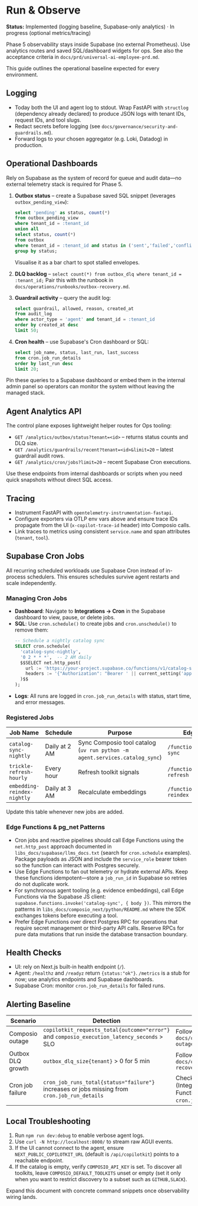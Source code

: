 # Run & Observe

**Status:** Implemented (logging baseline, Supabase-only analytics) · In progress (optional metrics/tracing)

Phase 5 observability stays inside Supabase (no external Prometheus). Use analytics
routes and saved SQL/dashboard widgets for ops. See also the acceptance criteria in
`docs/prd/universal-ai-employee-prd.md`.

This guide outlines the operational baseline expected for every environment.

## Logging

- Today both the UI and agent log to stdout. Wrap FastAPI with `structlog` (dependency
  already declared) to produce JSON logs with tenant IDs, request IDs, and tool slugs.
- Redact secrets before logging (see `docs/governance/security-and-guardrails.md`).
- Forward logs to your chosen aggregator (e.g. Loki, Datadog) in production.

## Operational Dashboards

Rely on Supabase as the system of record for queue and audit data—no external telemetry
stack is required for Phase 5.

1. **Outbox status** – create a Supabase saved SQL snippet (leverages `outbox_pending_view`):

   ```sql
   select 'pending' as status, count(*)
   from outbox_pending_view
   where tenant_id = :tenant_id
   union all
   select status, count(*)
   from outbox
   where tenant_id = :tenant_id and status in ('sent','failed','conflict','skipped','success')
   group by status;
   ```

   Visualise it as a bar chart to spot stalled envelopes.

2. **DLQ backlog** – `select count(*) from outbox_dlq where tenant_id = :tenant_id;`
   Pair this with the runbook in `docs/operations/runbooks/outbox-recovery.md`.

3. **Guardrail activity** – query the audit log:

   ```sql
   select guardrail, allowed, reason, created_at
   from audit_log
   where actor_type = 'agent' and tenant_id = :tenant_id
   order by created_at desc
   limit 50;
   ```

4. **Cron health** – use Supabase's Cron dashboard or SQL:

   ```sql
   select job_name, status, last_run, last_success
   from cron.job_run_details
   order by last_run desc
   limit 20;
   ```

Pin these queries to a Supabase dashboard or embed them in the internal admin panel so
operators can monitor the system without leaving the managed stack.

## Agent Analytics API

The control plane exposes lightweight helper routes for Ops tooling:

- `GET /analytics/outbox/status?tenant=<id>` – returns status counts and DLQ size.
- `GET /analytics/guardrails/recent?tenant=<id>&limit=20` – latest guardrail audit rows.
- `GET /analytics/cron/jobs?limit=20` – recent Supabase Cron executions.

Use these endpoints from internal dashboards or scripts when you need quick snapshots
without direct SQL access.

## Tracing

- Instrument FastAPI with `opentelemetry-instrumentation-fastapi`.
- Configure exporters via OTLP env vars above and ensure trace IDs propagate from the
  UI (`x-copilot-trace-id` header) into Composio calls.
- Link traces to metrics using consistent `service.name` and span attributes
  (`tenant`, `tool`).

## Supabase Cron Jobs

All recurring scheduled workloads use Supabase Cron instead of in-process schedulers. This
ensures schedules survive agent restarts and scale independently.

### Managing Cron Jobs

- **Dashboard**: Navigate to **Integrations → Cron** in the Supabase dashboard to view,
  pause, or delete jobs.
- **SQL**: Use `cron.schedule()` to create jobs and `cron.unschedule()` to remove them:
  ```sql
  -- Schedule a nightly catalog sync
  SELECT cron.schedule(
    'catalog-sync-nightly',
    '0 2 * * *',  -- 2 AM daily
    $$SELECT net.http_post(
      url := 'https://your-project.supabase.co/functions/v1/catalog-sync',
      headers := '{"Authorization": "Bearer ' || current_setting('app.service_role_key') || '"}'::jsonb
    )$$
  );
  ```
- **Logs**: All runs are logged in `cron.job_run_details` with status, start time, and
  error messages.

### Registered Jobs

| Job Name | Schedule | Purpose | Edge Function |
|----------|----------|---------|---------------|
| `catalog-sync-nightly` | Daily at 2 AM | Sync Composio tool catalog (`uv run python -m agent.services.catalog_sync`) | `/functions/v1/catalog-sync` |
| `trickle-refresh-hourly` | Every hour | Refresh toolkit signals | `/functions/v1/trickle-refresh` |
| `embedding-reindex-nightly` | Daily at 3 AM | Recalculate embeddings | `/functions/v1/embedding-reindex` |

Update this table whenever new jobs are added.

### Edge Functions & pg_net Patterns

- Cron jobs and reactive pipelines should call Edge Functions using the `net.http_post`
  approach documented in `libs_docs/supabase/llms_docs.txt` (search for `cron.schedule`
  examples). Package payloads as JSON and include the `service_role` bearer token so the
  function can interact with Postgres securely.
- Use Edge Functions to fan out telemetry or hydrate external APIs. Keep these functions
  idempotent—store a `job_run_id` in Supabase so retries do not duplicate work.
- For synchronous agent tooling (e.g. evidence embeddings), call Edge Functions via the
  Supabase JS client: `supabase.functions.invoke('catalog-sync', { body })`. This mirrors
  the patterns in `libs_docs/composio_next/python/README.md` where the SDK exchanges
  tokens before executing a tool.
- Prefer Edge Functions over direct Postgres RPC for operations that require secret
  management or third-party API calls. Reserve RPCs for pure data mutations that run
  inside the database transaction boundary.

## Health Checks

- UI: rely on Next.js built-in health endpoint (`/`).
- Agent: `/healthz` and `/readyz` return `{status:"ok"}`. `/metrics` is a stub for now;
  use analytics endpoints and Supabase dashboards.
- Supabase Cron: monitor `cron.job_run_details` for failed runs.

## Alerting Baseline

| Scenario | Detection | First Response |
|----------|-----------|----------------|
| Composio outage | `copilotkit_requests_total{outcome="error"}` and `composio_execution_latency_seconds` > SLO | Follow `docs/operations/runbooks/composio-outage.md` |
| Outbox DLQ growth | `outbox_dlq_size{tenant}` > 0 for 5 min | Follow `docs/operations/runbooks/outbox-recovery.md` |
| Cron job failure | `cron_job_runs_total{status="failure"}` increases or jobs missing from `cron.job_run_details` | Check Supabase dashboard (Integrations → Cron), verify Edge Function health, review `cron.job_run_details` logs |

## Local Troubleshooting

1. Run `npm run dev:debug` to enable verbose agent logs.
2. Use `curl -N http://localhost:8000/` to stream raw AGUI events.
3. If the UI cannot connect to the agent, ensure `NEXT_PUBLIC_COPILOTKIT_URL` (default is
   `/api/copilotkit`) points to a reachable endpoint.
4. If the catalog is empty, verify `COMPOSIO_API_KEY` is set. To discover all toolkits,
   leave `COMPOSIO_DEFAULT_TOOLKITS` unset or empty (set it only when you want to
   restrict discovery to a subset such as `GITHUB,SLACK`).

Expand this document with concrete command snippets once observability wiring lands.
